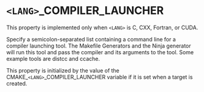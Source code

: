   

# ```<LANG>```_COMPILER_LAUNCHER  
This property is implemented only when ```<LANG>``` is C, CXX,
Fortran, or CUDA.  

Specify a semicolon-separated list containing a command line
for a compiler launching tool. The Makefile Generators and the
Ninja generator will run this tool and pass the compiler and
its arguments to the tool. Some example tools are distcc and ccache.  

This property is initialized by the value of
the CMAKE_```<LANG>```_COMPILER_LAUNCHER variable if it is set
when a target is created.  

